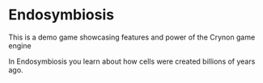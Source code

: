 # Endosymbiosis
This is a demo game showcasing features and power of the Crynon game engine

In Endosymbiosis you learn about how cells were created billions of years ago.

